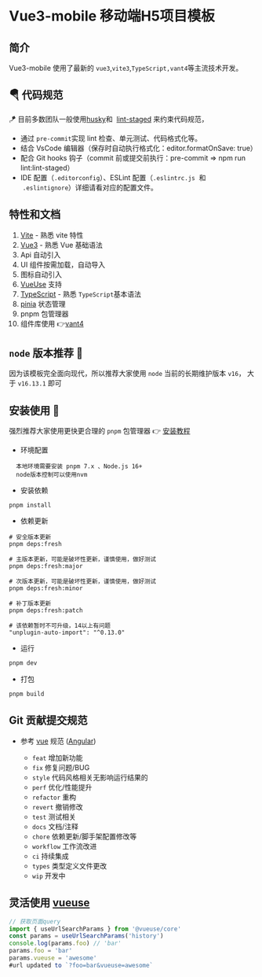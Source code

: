 <h1>Vue3-mobile 移动端H5项目模板</h1>

## 简介

Vue3-mobile 使用了最新的 `vue3`,`vite3`,`TypeScript,vant4`等主流技术开发。

## 🪂 代码规范

🪁 目前多数团队一般使用[husky](https://github.com/typicode/husky)和  [lint-staged](https://github.com/okonet/lint-staged) 来约束代码规范，

- 通过 `pre-commit`实现 lint 检查、单元测试、代码格式化等。
- 结合 VsCode 编辑器（保存时自动执行格式化：editor.formatOnSave: true）
- 配合 Git hooks 钩子（commit 前或提交前执行：pre-commit => npm run lint:lint-staged）
- IDE 配置（`.editorconfig`）、ESLint 配置（`.eslintrc.js`  和  `.eslintignore`）详细请看对应的配置文件。

## 特性和文档

1. [Vite](https://vitejs.dev/) - 熟悉 vite 特性
2. [Vue3](https://v3.vuejs.org/) - 熟悉 Vue 基础语法
3. Api 自动引入
4. UI 组件按需加载，自动导入
5. 图标自动引入
6. [VueUse](https://vueuse.org/) 支持
7. [TypeScript](https://www.typescriptlang.org/) - 熟悉 `TypeScript`基本语法
8. [pinia](https://pinia.web3doc.top/) 状态管理
9. pnpm 包管理器
10. 组件库使用 👉[vant4](https://vant-contrib.gitee.io/vant/v4/#/zh-CN/home)

## `node` 版本推荐 🐎

因为该模板完全面向现代，所以推荐大家使用 `node` 当前的长期维护版本 `v16`， 大于 `v16.13.1` 即可

## 安装使用 🐂

强烈推荐大家使用更快更合理的 `pnpm` 包管理器 👉 [安装教程](https://pnpm.io/zh/installation)

- 环境配置

```shell
  本地环境需要安装 pnpm 7.x 、Node.js 16+
  node版本控制可以使用nvm
```

- 安装依赖

```shell
pnpm install
```

- 依赖更新

```shell
# 安全版本更新
pnpm deps:fresh

# 主版本更新，可能是破坏性更新，谨慎使用，做好测试
pnpm deps:fresh:major

# 次版本更新，可能是破坏性更新，谨慎使用，做好测试
pnpm deps:fresh:minor

# 补丁版本更新
pnpm deps:fresh:patch

# 该依赖暂时不可升级，14以上有问题
"unplugin-auto-import": "^0.13.0"
```

- 运行

```bash
pnpm dev
```

- 打包

```bash
pnpm build
```

## Git 贡献提交规范

- 参考 [vue](https://github.com/vuejs/vue/blob/dev/.github/COMMIT_CONVENTION.md) 规范 ([Angular](https://github.com/conventional-changelog/conventional-changelog/tree/master/packages/conventional-changelog-angular))

  - `feat` 增加新功能
  - `fix` 修复问题/BUG
  - `style` 代码风格相关无影响运行结果的
  - `perf` 优化/性能提升
  - `refactor` 重构
  - `revert` 撤销修改
  - `test` 测试相关
  - `docs` 文档/注释
  - `chore` 依赖更新/脚手架配置修改等
  - `workflow` 工作流改进
  - `ci` 持续集成
  - `types` 类型定义文件更改
  - `wip` 开发中

## 灵活使用 [vueuse](https://vueuse.org/)

```typescript
// 获取页面query
import { useUrlSearchParams } from '@vueuse/core'
const params = useUrlSearchParams('history')
console.log(params.foo) // 'bar'
params.foo = 'bar'
params.vueuse = 'awesome'
#url updated to `?foo=bar&vueuse=awesome`
```
